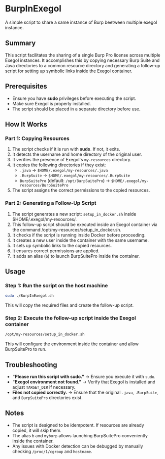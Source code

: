 # BurpInExegol
A simple script to share a same instance of Burp beetween multiple exegol instance.

## Summary
This script facilitates the sharing of a single Burp Pro license across multiple Exegol instances. It accomplishes this by copying necessary Burp Suite and Java directories to a common resource directory and generating a follow-up script for setting up symbolic links inside the Exegol container.

## Prerequisites
- Ensure you have **sudo** privileges before executing the script.
- Make sure Exegol is properly installed.
- The script should be placed in a separate directory before use.

## How It Works
### **Part 1: Copying Resources**
1. The script checks if it is run with **sudo**. If not, it exits.
2. It detects the username and home directory of the original user.
3. It verifies the presence of Exegol's `my-resources` directory.
4. It copies the following directories if they exist:
   - `.java` → `$HOME/.exegol/my-resources/.java`
   - `.BurpSuite` → `$HOME/.exegol/my-resources/.BurpSuite`
   - `BurpSuitePro` (default: `/opt/BurpSuitePro`) → `$HOME/.exegol/my-resources/BurpSuitePro`
5. The script assigns the correct permissions to the copied resources.

### **Part 2: Generating a Follow-Up Script**
1. The script generates a new script: `setup_in_docker.sh` inside $HOME/.exegol/my-resources/.
2. This follow-up script should be executed inside an Exegol container via the command /opt/my-resources/setup_in_docker.sh.
3. It checks if the script is running inside Docker before proceeding.
4. It creates a new user inside the container with the same username.
5. It sets up symbolic links to the copied resources.
6. It ensures correct permissions are applied.
7. It adds an alias (`b`) to launch BurpSuitePro inside the container.

## Usage
### Step 1: Run the script on the host machine
```bash
sudo ./BurpInExegol.sh
```
This will copy the required files and create the follow-up script.

### Step 2: Execute the follow-up script inside the Exegol container
```bash
/opt/my-resources/setup_in_docker.sh
```
This will configure the environment inside the container and allow BurpSuitePro to run.

## Troubleshooting
- **"Please run this script with sudo."** → Ensure you execute it with `sudo`.
- **"Exegol environment not found."** → Verify that Exegol is installed and adjust `TARGET_DIR` if necessary.
- **Files not copied correctly.** → Ensure that the original `.java`, `.BurpSuite`, and `BurpSuitePro` directories exist.

## Notes
- The script is designed to be idempotent. If resources are already copied, it will skip them.
- The alias `b` and `myburp` allows launching BurpSuitePro conveniently inside the container.
- Any issues with Docker detection can be debugged by manually checking `/proc/1/cgroup` and `hostname`.


